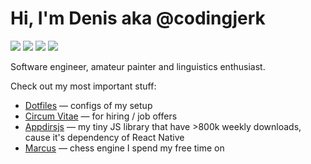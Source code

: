 # Hi, I'm Denis aka @codingjerk

![](https://img.shields.io/badge/main_language-python-brightgreen?style=flat-square)
![](https://img.shields.io/badge/other_languages-rust,_js,_sql-brightgreen?style=flat-square)
![](https://img.shields.io/badge/os-macos/archlinux-brightgreen?style=flat-square)
![](https://img.shields.io/badge/text_editor-neovim/helix-brightgreen?style=flat-square)

Software engineer, amateur painter and linguistics enthusiast.

Check out my most important stuff:

- [Dotfiles](github.com/codingjerk/dotfiles) — configs of my setup
- [Circum Vitae](github.com/codingjerk/cv) — for hiring / job offers
- [Appdirsjs](github.com/codingjerk/appdirsjs) — my tiny JS library that have >800k weekly downloads, cause it's dependency of React Native
- [Marcus](github.com/codingjerk/marcus) — chess engine I spend my free time on
